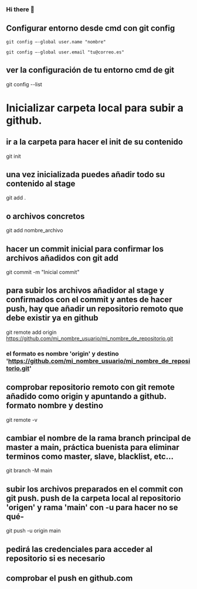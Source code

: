 ### Hi there 👋

<!--
**pitjim/pitjim** is a ✨ _special_ ✨ repository because its `README.md` (this file) appears on your GitHub profile.

Here are some ideas to get you started:

- 🔭 I’m currently working on ...
- 🌱 I’m currently learning ...
- 👯 I’m looking to collaborate on ...
- 🤔 I’m looking for help with ...
- 💬 Ask me about ...
- 📫 How to reach me: ...
- 😄 Pronouns: ...
- ⚡ Fun fact: ...

-->
## Configurar entorno desde cmd con git config
```
git config –-global user.name "nombre"

git config –-global user.email "tu@correo.es"
```

## ver la configuración de tu entorno cmd de git
git config --list

# Inicializar carpeta local para subir a github.
## ir a la carpeta para hacer el init de su contenido
git init
## una vez inicializada puedes añadir todo su contenido al stage
git add .
##  o archivos concretos
git add nombre_archivo
## hacer un commit inicial para confirmar los archivos añadidos con git add 
git commit -m "Inicial commit"
## para subir los archivos añadidor al stage y confirmados con el commit y antes de hacer push, hay que añadir un repositorio remoto que debe existir ya en github
git remote add origin https://github.com/mi_nombre_usuario/mi_nombre_de_repositorio.git
### el formato es nombre 'origin' y destino 'https://github.com/mi_nombre_usuario/mi_nombre_de_repositorio.git'
## comprobar repositorio remoto con git remote añadido como origin y apuntando a github. formato nombre y destino
git remote -v
## cambiar el nombre de la rama branch principal de master a main, práctica buenista para eliminar terminos como master, slave, blacklist, etc...
git branch -M main
## subir los archivos preparados en el commit con git push. push de la carpeta local al repositorio 'origen' y rama 'main' con -u para hacer no se qué-
git push -u origin main
## pedirá las credenciales para acceder al repositorio si es necesario
## comprobar el push en github.com

